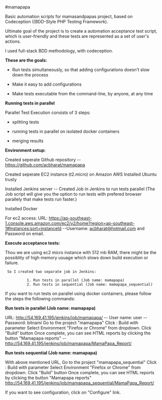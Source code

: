 #mamapapa

Basic automation scripts for mamasandpapas project, based on Codeception  ((BDD-Style PHP Testing Framework).

Ultimate goal of the project is to create a automation acceptance test script, which is user-friendly and these tests are represented as a set of user's actions.

I used full-stack BDD methodology, with codeception.

**These are the goals:**

* Run tests simultaneously, so that adding configurations doesn’t slow down the process

* Make it easy to add configurations

* Make tests executable from the command-line, by anyone, at any time

**Running tests in parallel**

Parallel Test Execution consists of 3 steps:

* splitting tests

* running tests in parallel on isolated docker containers

* merging results

**Environment setup:**

Created seperate Github repository
     -- https://github.com/acbharat/mamapapa

Created seperate EC2 instance (t2.micro) on Amazon AWS 
Installed Ubuntu trusty

Installed Jenkins server
     -- Created Job in Jenkins to run tests parallel (The Job script will give you the option to run tests with prefered browser parallely that make tests run faster.)

Installed Docker 

For ec2 access:
URL: https://ap-southeast-1.console.aws.amazon.com/ec2/v2/home?region=ap-southeast-1#Instances:sort=instanceId
     --Username: acbharat@hotmail.com and Password on email.
 
 **Execute acceptance tests:**    
 
 Thou we are using ec2 micro instance with 512 mb RAM, there might be the possiblity of high memory usuage which slows down build execution or failure.
 
     So I created two separate job in Jenkins:

              1. Run tests in parallel (Job name: mamapapa)
              2. Run tests in sequential (Job name: mamapapa_sequential)

 If you want to run tests on parallel using docker containers, please follow the steps the following commands:

**Run tests in parallel (Job name: mamapapa)**

URL: http://54.169.41.195/jenkins/job/mamapapa/
    -- User name: user
    -- Password: bitnami
Go to the project "mamapapa"
Click : Build with parameter
Select Environment "Firefox or Chrome" from dropdown.
Click "Build" button
Once complete, you can see HTML reports by clicking the button "Mamapapa reports"
    -- http://54.169.41.195/jenkins/job/mamapapa/MamaPapa_Report/
    
**Run tests sequential (Job name: mamapapa)**

With above mentioned URL, 
Go to the project "mamapapa_sequential"
Click : Build with parameter
Select Environment "Firefox or Chrome" from dropdown.
Click "Build" button
Once complete, you can see HTML reports by clicking the button "Mamapapa reports"
    http://54.169.41.195/jenkins/job/mamapapa_sequential/MamaPapa_Report/

If you want to see configuration, click on "Configure" link.

